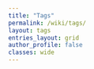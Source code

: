 ```yaml
---
title: "Tags"
permalink: /wiki/tags/
layout: tags
entries_layout: grid
author_profile: false
classes: wide
---
```

